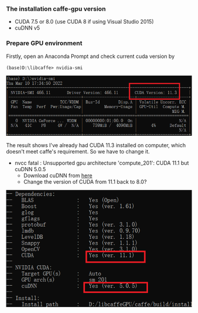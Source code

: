 ### The installation caffe-gpu version 
+ CUDA 7.5 or 8.0 (use CUDA 8 if using Visual Studio 2015)
+ cuDNN v5

### Prepare GPU environment
Firstly, open an Anaconda Prompt and check current cuda version by
```
(base)D:\libcaffe> nvidia-smi
```
<p align="center">
  <img src="imgs/check_cuda_the1st_time.png" width="550" title="check_cuda_the1st_time">
</p>
The result shows I've already had CUDA 11.3 installed on computer, which doesn't meet caffe's requirement. So we have to change it.

+ nvcc fatal   : Unsupported gpu architecture 'compute_201': CUDA 11.1 but cuDNN 5.0.5
  + Download cuDNN from [here](https://developer.nvidia.com/rdp/cudnn-archive)
  + Change the version of CUDA from 11.1 back to 8.0?
<p align="center">
  <img src="imgs/cuda_cuDNN_error.png" width="550" title="cuda_cuDNN_error">
</p>
